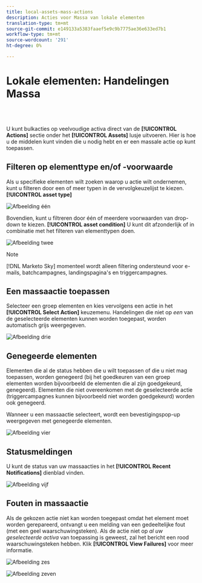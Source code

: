 ```yaml
---
title: local-assets-mass-actions
description: Acties voor Massa van lokale elementen
translation-type: tm+mt
source-git-commit: e149133a5383faaef5e9c9b7775ae36e633ed7b1
workflow-type: tm+mt
source-wordcount: '291'
ht-degree: 0%

---
```



# Lokale elementen: Handelingen Massa

<br> 

U kunt bulkacties op veelvoudige activa direct van de **[!UICONTROL Actions]** sectie onder het **[!UICONTROL Assets]** lusje uitvoeren. Hier is hoe u de middelen kunt vinden die u nodig hebt en er een massale actie op kunt toepassen.

## Filteren op elementtype en/of -voorwaarde

Als u specifieke elementen wilt zoeken waarop u actie wilt ondernemen, kunt u filteren door een of meer typen in de vervolgkeuzelijst te kiezen. **[!UICONTROL asset type]**

![Afbeelding één](/help/sky/assets/programs/local-assets-mass-actions/local-assets-mass-actions-1.png)

Bovendien, kunt u filtreren door één of meerdere voorwaarden van drop-down te kiezen. **[!UICONTROL asset condition]** U kunt dit afzonderlijk of in combinatie met het filteren van elementtypen doen.

![Afbeelding twee](/help/sky/assets/programs/local-assets-mass-actions/local-assets-mass-actions-2.png)

>[!NOTE]
>
>[!DNL Marketo Sky] momenteel wordt alleen filtering ondersteund voor e-mails, batchcampagnes, landingspagina&#39;s en triggercampagnes.

## Een massaactie toepassen

Selecteer een groep elementen en kies vervolgens een actie in het **[!UICONTROL Select Action]** keuzemenu. Handelingen die niet op _een_ van de geselecteerde elementen kunnen worden toegepast, worden automatisch grijs weergegeven.

![Afbeelding drie](/help/sky/assets/programs/local-assets-mass-actions/local-assets-mass-actions-3.png)

## Genegeerde elementen

Elementen die al de status hebben die u wilt toepassen of die u niet mag toepassen, worden genegeerd (bij het goedkeuren van een groep elementen worden bijvoorbeeld de elementen die al zijn goedgekeurd, genegeerd). Elementen die niet overeenkomen met de geselecteerde actie (triggercampagnes kunnen bijvoorbeeld niet worden goedgekeurd) worden ook genegeerd.

Wanneer u een massaactie selecteert, wordt een bevestigingspop-up weergegeven met genegeerde elementen.

![Afbeelding vier](/help/sky/assets/programs/local-assets-mass-actions/local-assets-mass-actions-4.png)

## Statusmeldingen

U kunt de status van uw massaacties in het **[!UICONTROL Recent Notifications]** dienblad vinden.

![Afbeelding vijf](/help/sky/assets/programs/local-assets-mass-actions/local-assets-mass-actions-5.png)

## Fouten in massaactie

Als de gekozen actie niet kan worden toegepast omdat het element moet worden gerepareerd, ontvangt u een melding van een gedeeltelijke fout (met een geel waarschuwingsteken). Als de actie niet op _al uw geselecteerde activa_ van toepassing is geweest, zal het bericht een rood waarschuwingsteken hebben. Klik **[!UICONTROL View Failures]** voor meer informatie.

![Afbeelding zes](/help/sky/assets/programs/local-assets-mass-actions/local-assets-mass-actions-6.png)

![Afbeelding zeven](/help/sky/assets/programs/local-assets-mass-actions/local-assets-mass-actions-7.png)
